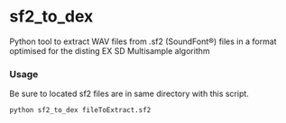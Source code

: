 # sf2_to_dex

Python tool to extract WAV files from .sf2 (SoundFont®) files in a format optimised for the disting EX SD Multisample algorithm


<h3>Usage</h3>
Be sure to located sf2 files are in same directory with this script.

```python
python sf2_to_dex fileToExtract.sf2
```